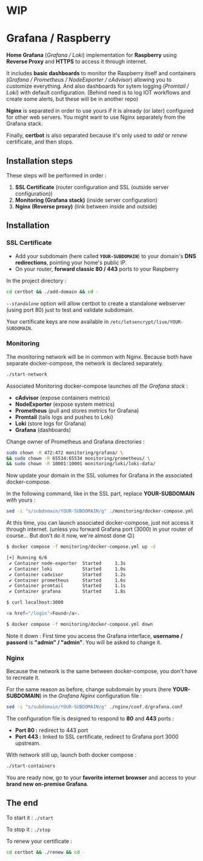 # WIP

# Grafana / Raspberry

**Home Grafana** (*Grafana / Loki*) implementation for **Raspberry** using **Reverse Proxy** and **HTTPS** to access it through internet.

It includes **basic dashboards** to monitor the Raspberry itself and containers (*Grafana / Prometheus / NodeExporter / cAdvisor*) allowing you to customize everything. And also dashboards for sytem logging (*Promtail / Loki*) with default configuration. (Behind need is to log IOT workflows and create some alerts, but these will be in another repo)

**Nginx** is separated in order to use yours if it is already (or later) configured for other web servers. You might want to use Nginx separately from the Grafana stack.

Finally, **certbot** is also separated because it's only used to *add* or *renew* certificate, and then stops.

## Installation steps

These steps will be performed in order : 

1. **SSL Certificate** (router configuration and SSL (outside server configuration))
2. **Monitoring (Grafana stack)** (inside server configuration)
3. **Nginx (Reverse proxy)** (link between inside and outside)

## Installation

### SSL Certificate

- Add your subdomain (here called **`YOUR-SUBDOMAIN`**) to your domain's **DNS redirections**, pointing your home's public IP.
- On your router, **forward classic 80 / 443** ports to your Raspberry

In the project directory :

```bash
cd certbot && ./add-domain && cd -
```

*`--standalone`* option will allow certbot to create a standalone webserver (using port 80) just to test and validate subdomain.

Your certificate keys are now available in `/etc/letsencrypt/live/YOUR-SUBDOMAIN`.

### Monitoring

The monitoring network will be in common with Nginx. Because both have separate docker-compose, the network is declared separately.

```bash
./start-network
```

Associated Monitoring docker-compose launches *all the Grafana stack* :

- **cAdvisor**      (expose containers metrics)
- **NodeExporter**  (expose system metrics)
- **Prometheus**    (pull and stores metrics for Grafana)
- **Promtail**      (tails logs and pushes to Loki)
- **Loki**          (store logs for Grafana)
- **Grafana**       (dashboards)

Change owner of Prometheus and Grafana directories :

```bash
sudo chown -R 472:472 monitoring/grafana/ \
&& sudo chown -R 65534:65534 monitoring/prometheus/ \
&& sudo chown -R 10001:10001 monitoring/loki/loki-data/
```

Now update your domain in the SSL volumes for Grafana in the associated docker-compose.

In the following command, like in the SSL part, replace **YOUR-SUBDOMAIN** with yours :

```bash
sed -i "s/subdomain/YOUR-SUBDOMAIN/g" ./monitoring/docker-compose.yml
```

At this time, you can launch associated docker-compose, just not access it through internet.
(unless you forward Grafana port (3000) in your router of course... But don't do it now, we're almost done 😉)

```bash
$ docker compose -f monitoring/docker-compose.yml up -d

[+] Running 6/6
 ✔ Container node-exporter  Started		1.3s
 ✔ Container loki           Started		1.0s
 ✔ Container cadvisor       Started		1.2s
 ✔ Container prometheus     Started		1.6s
 ✔ Container promtail       Started		1.1s
 ✔ Container grafana        Started		1.8s

$ curl localhost:3000

<a href="/login">Found</a>.

$ docker compose -f monitoring/docker-compose.yml down
```

Note it down : First time you access the Grafana interface, **username / passord** is **"admin" / "admin"**. You will be asked to change it.

### Nginx

Because the network is the same between docker-compose, you don't have to recreate it.

For the same reason as before, change subdomain by yours (here **YOUR-SUBDOMAIN**) in the *Grafana Nginx* configuration file :

```bash
sed -i "s/subdomain/YOUR-SUBDOMAIN/g" ./nginx/conf.d/grafana.conf
```

The configuration file is designed to respond to **80** and **443** ports :

- **Port 80 :** redirect to 443 port
- **Port 443 :** linked to SSL certificate, redirect to Grafana port 3000 upstream.

With network still up, launch both docker compose :

```bash
./start-containers
```

You are ready now, go to your **favorite internet browser** and access to your **brand new on-premise Grafana**.

## The end

To start it : `./start`

To stop it : `./stop`

To renew your certificate :

```bash
cd certbot && ./renew && cd -
```
